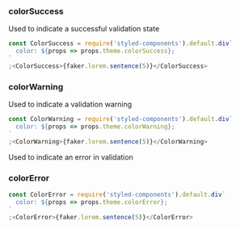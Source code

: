 ### colorSuccess

Used to indicate a successful validation state

```js
const ColorSuccess = require('styled-components').default.div`
  color: ${props => props.theme.colorSuccess};
`
;<ColorSuccess>{faker.lorem.sentence(5)}</ColorSuccess>
```

### colorWarning

Used to indicate a validation warning

```js
const ColorWarning = require('styled-components').default.div`
  color: ${props => props.theme.colorWarning};
`
;<ColorWarning>{faker.lorem.sentence(5)}</ColorWarning>
```

Used to indicate an error in validation

### colorError

```js
const ColorError = require('styled-components').default.div`
  color: ${props => props.theme.colorError};
`
;<ColorError>{faker.lorem.sentence(5)}</ColorError>
```
